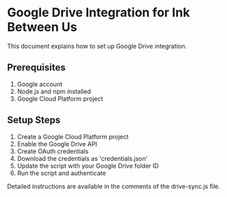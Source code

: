 # Google Drive Integration for Ink Between Us
This document explains how to set up Google Drive integration.
## Prerequisites
1. Google account
2. Node.js and npm installed
3. Google Cloud Platform project

## Setup Steps

1. Create a Google Cloud Platform project
2. Enable the Google Drive API
3. Create OAuth credentials
4. Download the credentials as 'credentials.json'
5. Update the script with your Google Drive folder ID
6. Run the script and authenticate

Detailed instructions are available in the comments of the drive-sync.js file.
